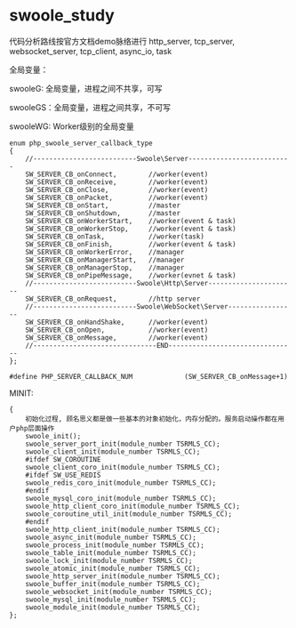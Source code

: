 # swoole_study
代码分析路线按官方文档demo脉络进行
http_server, tcp_server, websocket_server, tcp_client, async_io, task


全局变量：

swooleG: 全局变量，进程之间不共享，可写

swooleGS：全局变量，进程之间共享，不可写

swooleWG:  Worker级别的全局变量

    enum php_swoole_server_callback_type
    {
        //--------------------------Swoole\Server--------------------------
        SW_SERVER_CB_onConnect,        //worker(event)
        SW_SERVER_CB_onReceive,        //worker(event)
        SW_SERVER_CB_onClose,          //worker(event)
        SW_SERVER_CB_onPacket,         //worker(event)
        SW_SERVER_CB_onStart,          //master
        SW_SERVER_CB_onShutdown,       //master
        SW_SERVER_CB_onWorkerStart,    //worker(event & task)
        SW_SERVER_CB_onWorkerStop,     //worker(event & task)
        SW_SERVER_CB_onTask,           //worker(task)
        SW_SERVER_CB_onFinish,         //worker(event & task)
        SW_SERVER_CB_onWorkerError,    //manager
        SW_SERVER_CB_onManagerStart,   //manager
        SW_SERVER_CB_onManagerStop,    //manager
        SW_SERVER_CB_onPipeMessage,    //worker(evnet & task)
        //--------------------------Swoole\Http\Server----------------------
        SW_SERVER_CB_onRequest,        //http server
        //--------------------------Swoole\WebSocket\Server-----------------
        SW_SERVER_CB_onHandShake,      //worker(event)
        SW_SERVER_CB_onOpen,           //worker(event)
        SW_SERVER_CB_onMessage,        //worker(event)
        //-------------------------------END--------------------------------
    };

    #define PHP_SERVER_CALLBACK_NUM             (SW_SERVER_CB_onMessage+1)

MINIT:

    {
        初始化过程, 顾名思义都是做一些基本的对象初始化，内存分配的。服务启动操作都在用户php层面操作
        swoole_init();
        swoole_server_port_init(module_number TSRMLS_CC);
        swoole_client_init(module_number TSRMLS_CC);
        #ifdef SW_COROUTINE
        swoole_client_coro_init(module_number TSRMLS_CC);
        #ifdef SW_USE_REDIS
        swoole_redis_coro_init(module_number TSRMLS_CC);
        #endif
        swoole_mysql_coro_init(module_number TSRMLS_CC);
        swoole_http_client_coro_init(module_number TSRMLS_CC);
        swoole_coroutine_util_init(module_number TSRMLS_CC);
        #endif
        swoole_http_client_init(module_number TSRMLS_CC);
        swoole_async_init(module_number TSRMLS_CC);
        swoole_process_init(module_number TSRMLS_CC);
        swoole_table_init(module_number TSRMLS_CC);
        swoole_lock_init(module_number TSRMLS_CC);
        swoole_atomic_init(module_number TSRMLS_CC);
        swoole_http_server_init(module_number TSRMLS_CC);
        swoole_buffer_init(module_number TSRMLS_CC);
        swoole_websocket_init(module_number TSRMLS_CC);
        swoole_mysql_init(module_number TSRMLS_CC);
        swoole_module_init(module_number TSRMLS_CC);
    };

